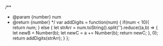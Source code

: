 /**
 * @param {number} num
 * @return {number}
 */
var addDigits = function(num) {
    if(num < 10){
        return num;
    } else {
        let strArr = num.toString().split('').reduce((a,b) => {
            let newB = Number(b);
            let newC = a += Number(b);
            return newC;
        }, 0);
        return addDigits(strArr);
    }
};
